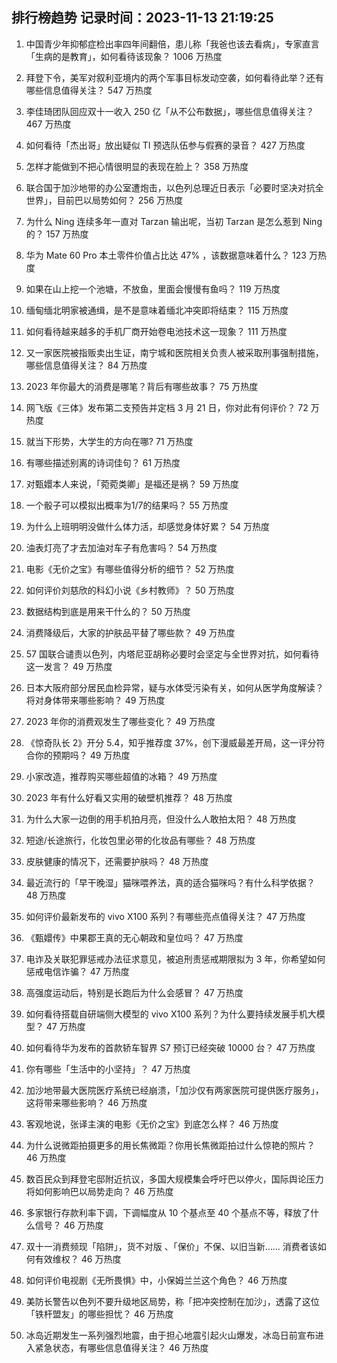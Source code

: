 
## 排行榜趋势 记录时间：2023-11-13 21:19:25
  
  1. 中国青少年抑郁症检出率四年间翻倍，患儿称「我爸也该去看病」，专家直言「生病的是教育」，如何看待该现象？ 1006 万热度
    
  2. 拜登下令，美军对叙利亚境内的两个军事目标发动空袭，如何看待此举？还有哪些信息值得关注？ 547 万热度
    
  3. 李佳琦团队回应双十一收入 250 亿「从不公布数据」，哪些信息值得关注？ 467 万热度
    
  4. 如何看待「杰出哥」放出疑似 TI 预选队伍参与假赛的录音？ 427 万热度
    
  5. 怎样才能做到不把心情很明显的表现在脸上？ 358 万热度
    
  6. 联合国于加沙地带的办公室遭炮击，以色列总理近日表示「必要时坚决对抗全世界」，目前巴以局势如何？ 256 万热度
    
  7. 为什么 Ning 连续多年一直对 Tarzan 输出呢，当初 Tarzan 是怎么惹到 Ning 的？ 157 万热度
    
  8. 华为 Mate 60 Pro 本土零件价值占比达 47% ，该数据意味着什么？ 123 万热度
    
  9. 如果在山上挖一个池塘，不放鱼，里面会慢慢有鱼吗？ 119 万热度
    
  10. 缅甸缅北明家被通缉，是不是意味着缅北冲突即将结束？ 115 万热度
    
  11. 如何看待越来越多的手机厂商开始卷电池技术这一现象？ 111 万热度
    
  12. 又一家医院被指贩卖出生证，南宁城和医院相关负责人被采取刑事强制措施，哪些信息值得关注？ 84 万热度
    
  13. 2023 年你最大的消费是哪笔？背后有哪些故事？ 75 万热度
    
  14. 网飞版《三体》发布第二支预告并定档 3 月 21 日，你对此有何评价？ 72 万热度
    
  15. 就当下形势，大学生的方向在哪? 71 万热度
    
  16. 有哪些描述别离的诗词佳句？ 61 万热度
    
  17. 对甄嬛本人来说，「菀菀类卿」是福还是祸？ 59 万热度
    
  18. 一个骰子可以模拟出概率为1/7的结果吗？ 55 万热度
    
  19. 为什么上班明明没做什么体力活，却感觉身体好累？ 54 万热度
    
  20. 油表灯亮了才去加油对车子有危害吗？ 54 万热度
    
  21. 电影《无价之宝》有哪些值得分析的细节？ 52 万热度
    
  22. 如何评价刘慈欣的科幻小说《乡村教师》？ 50 万热度
    
  23. 数据结构到底是用来干什么的？ 50 万热度
    
  24. 消费降级后，大家的护肤品平替了哪些款？ 49 万热度
    
  25. 57 国联合谴责以色列，内塔尼亚胡称必要时会坚定与全世界对抗，如何看待这一发言？ 49 万热度
    
  26. 日本大阪府部分居民血检异常，疑与水体受污染有关，如何从医学角度解读？将对身体带来哪些影响？ 49 万热度
    
  27. 2023 年你的消费观发生了哪些变化？ 49 万热度
    
  28. 《惊奇队长 2》开分 5.4，知乎推荐度 37%，创下漫威最差开局，这一评分符合你的预期吗？ 49 万热度
    
  29. 小家改造，推荐购买哪些超值的冰箱？ 49 万热度
    
  30. 2023 年有什么好看又实用的破壁机推荐？ 48 万热度
    
  31. 为什么大家一边倒的用手机拍月亮，但没什么人敢拍太阳？ 48 万热度
    
  32. 短途/长途旅行，化妆包里必带的化妆品有哪些？ 48 万热度
    
  33. 皮肤健康的情况下，还需要护肤吗？ 48 万热度
    
  34. 最近流行的「早干晚湿」猫咪喂养法，真的适合猫咪吗？有什么科学依据？ 48 万热度
    
  35. 如何评价最新发布的 vivo X100 系列？有哪些亮点值得关注？ 47 万热度
    
  36. 《甄嬛传》中果郡王真的无心朝政和皇位吗？ 47 万热度
    
  37. 电诈及关联犯罪惩戒办法征求意见，被追刑责惩戒期限拟为 3 年，你希望如何惩戒电信诈骗？ 47 万热度
    
  38. 高强度运动后，特别是长跑后为什么会感冒？ 47 万热度
    
  39. 如何看待搭载自研端侧大模型的 vivo X100 系列？为什么要持续发展手机大模型？ 47 万热度
    
  40. 如何看待华为发布的首款轿车智界 S7 预订已经突破 10000 台？ 47 万热度
    
  41. 你有哪些「生活中的小坚持」？ 47 万热度
    
  42. 加沙地带最大医院医疗系统已经崩溃，「加沙仅有两家医院可提供医疗服务」，这将带来哪些影响？ 46 万热度
    
  43. 客观地说，张译主演的电影《无价之宝》到底怎么样？ 46 万热度
    
  44. 为什么说微距拍摄更多的用长焦微距？你用长焦微距拍过什么惊艳的照片？ 46 万热度
    
  45. 数百民众到拜登宅邸附近抗议，多国大规模集会呼吁巴以停火，国际舆论压力将如何影响巴以局势走向？ 46 万热度
    
  46. 多家银行存款利率下调，下调幅度从 10 个基点至 40 个基点不等，释放了什么信号？ 46 万热度
    
  47. 双十一消费频现「陷阱」，货不对版 、「保价」不保、以旧当新…… 消费者该如何有效维权？ 46 万热度
    
  48. 如何评价电视剧《无所畏惧》中，小保姆兰兰这个角色？ 46 万热度
    
  49. 美防长警告以色列不要升级地区局势，称「把冲突控制在加沙」，透露了这位「铁杆盟友」的哪些担忧？ 46 万热度
    
  50. 冰岛近期发生一系列强烈地震，由于担心地震引起火山爆发，冰岛日前宣布进入紧急状态，有哪些信息值得关注？ 46 万热度
    